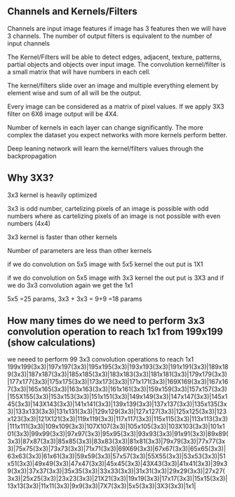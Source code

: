## Channels and Kernels/Filters

Channels are input image features if image has 3 features then we will have 3 channels. The number of output filters is equivalent to the number of input channels 

The Kernel/Filters will be able to detect edges, adjacent, texture, patterns, partial objects and objects over input image. The convolution kernel/filter is a small matrix that will have numbers in each cell.

The kernel/filters slide over an image and multiple everything element by element wise and sum of all will be the output.

Every image can be considered as a matrix of pixel values. If we apply 3X3 filter on 6X6 image output will be 4X4.

Number of kernels in each layer can change significantly. The more complex the dataset you expect networks with more kernels perform better.

Deep leaning network will learn the kernel/filters values through the backpropagation


## Why 3X3?
3x3 kernel is heavily optimized

3x3 is odd number, cartelizing pixels of an image is possible with odd numbers where as cartelizing pixels of an image is not possible with even numbers (4x4)

3x3 kernel is faster than other kernels

Number of parameters are less than other kernels

if we do convolution on 5x5 image with 5x5 kernel the out put is 1X1

if we do convolution on 5x5 image with 3x3 kernel the out put is 3X3 and if we do 3x3 convolution again we get the 1x1 

5x5 =25 params, 3x3 + 3x3 = 9+9 =18 params


## How many times do we need to perform 3x3 convolution operation to reach 1x1 from 199x199 (show calculations)
we neeed to perform 99 3x3 convolution operations to reach 1x1 
199x199(3x3)|197x197(3x3)|195x195(3x3)|193x193(3x3)|191x191(3x3)|189x189(3x3)|187x187(3x3)|185x185(3x3)|183x183(3x3)|181x181(3x3)|179x179(3x3)|177x177(3x3)|175x175(3x3)|173x173(3x3)|171x171(3x3)|169X169(3x3)|167x167(3x3)|165x165(3x3)|163x163(3x3)|161x161(3x3)|159x159(3x3)|157x157(3x3)|155X155(3x3)|153x153(3x3)|151x151(3x3)|149x149(3x3)|147x147(3x3)|145x145(3x3)|143X143(3x3)|141x141(3x3)|139x139(3x3)|137x137(3x3)|135x135(3x3)|133x133(3x3)|131x131(3x3)|129x129(3x3)|127x127(3x3)|125x125(3x3)|123x123(3x3)|121X121(3x3)|119x119(3x3)|117x117(3x3)|115x115(3x3)|113x113(3x3)|111x111(3x3)|109x109(3x3)|107X107(3x3)|105x105(3x3)|103X103(3x3)|101x101(3x3)|99x99(3x3)|97x97(3x3)|95x95(3x3)|93x93(3x3)|91x91(3x3)|89x89(3x3)|87x87(3x3)|85x85(3x3)|83x83(3x3)|81x81(3x3)|79x79(3x3)|77x77(3x3)|75x75(3x3)|73x73(3x3)|71x71(3x3)|69X69(3x3)|67x67(3x3)|65x65(3x3)|63x63(3x3)|61x61(3x3)|59x59(3x3)|57x57(3x3)|55X55(3x3)|53x53(3x3)|51x51(3x3)|49x49(3x3)|47x47(3x3)|45x45(3x3)|43X43(3x3)|41x41(3x3)|39x39(3x3)|37x37(3x3)|35x35(3x3)|33x33(3x3)|31x31(3x3)|29x29(3x3)|27x27(3x3)|25x25(3x3)|23x23(3x3)|21X21(3x3)|19x19(3x3)|17x17(3x3)|15x15(3x3)|13x13(3x3)|11x11(3x3)|9x9(3x3)|7X7(3x3)|5x5(3x3)|3X3(3x3)|1x1|
